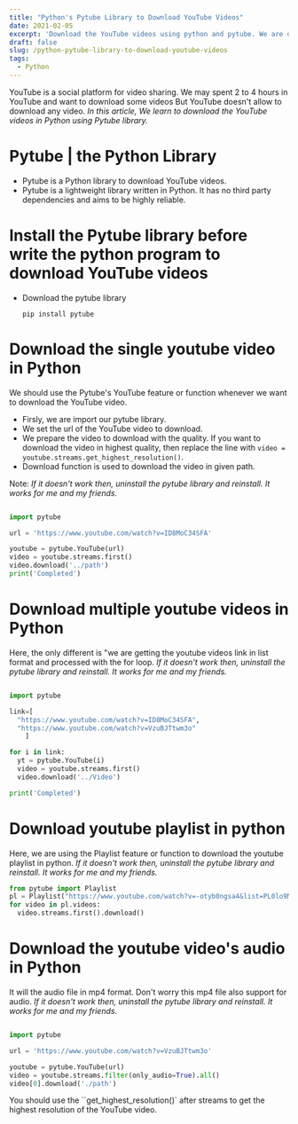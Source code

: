```yaml
---
title: "Python's Pytube Library to Download YouTube Videos"
date: 2021-02-05
excerpt: 'Download the YouTube videos using python and pytube. We are download the single, multiple and playlist videos in python and pytube.'
draft: false
slug: /python-pytube-library-to-download-youtube-videos
tags:
  - Python
---
```


YouTube is a social platform for video sharing. We may spent 2 to 4 hours in YouTube and want to download some videos But YouTube doesn't allow to download any video. _In this article, We learn to download the YouTube videos in Python using Pytube library._

# Pytube | the Python Library

- Pytube is a Python library to download YouTube videos.
- Pytube is a lightweight library written in Python. It has no third party dependencies and aims to be highly reliable.

# Install the Pytube library before write the python program to download YouTube videos

- Download the pytube library
  ```shell
  pip install pytube
  ```

# Download the single youtube video in Python

We should use the Pytube's YouTube feature or function whenever we want to download the YouTube video.

- Firsly, we are import our pytube library.
- We set the url of the YouTube video to download.
- We prepare the video to download with the quality. If you want to download the video in highest quality, then replace the line with `video = youtube.streams.get_highest_resolution()`.
- Download function is used to download the video in given path.

Note: _If it doesn't work then, uninstall the pytube library and reinstall. It works for me and my friends._

```python

import pytube

url = 'https://www.youtube.com/watch?v=ID8MoC34SFA'

youtube = pytube.YouTube(url)
video = youtube.streams.first()
video.download('../path')
print('Completed')

```

# Download multiple youtube videos in Python

Here, the only different is "we are getting the youtube videos link in list format and processed with the for loop. _If it doesn't work then, uninstall the pytube library and reinstall. It works for me and my friends._

```python

import pytube

link=[
  "https://www.youtube.com/watch?v=ID8MoC34SFA",
  "https://www.youtube.com/watch?v=VzuBJTtwm3o"
    ]

for i in link:
  yt = pytube.YouTube(i)
  video = youtube.streams.first()
  video.download('../Video')

print('Completed')

```

# Download youtube playlist in python

Here, we are using the Playlist feature or function to download the youtube playlist in python. _If it doesn't work then, uninstall the pytube library and reinstall. It works for me and my friends._

```python
from pytube import Playlist
pl = Playlist("https://www.youtube.com/watch?v=-otyb0ngsa4&list=PL0lo9MOBetEFCNnxB1uZcDGcrPO1Jbpz8")
for video in pl.videos:
  video.streams.first().download()
```

# Download the youtube video's audio in Python

It will the audio file in mp4 format. Don't worry this mp4 file also support for audio. _If it doesn't work then, uninstall the pytube library and reinstall. It works for me and my friends._

```python

import pytube

url = 'https://www.youtube.com/watch?v=VzuBJTtwm3o'

youtube = pytube.YouTube(url)
video = youtube.streams.filter(only_audio=True).all()
video[0].download('./path')

```

You should use the ``get_highest_resolution()` after streams to get the highest resolution of the YouTube video.
